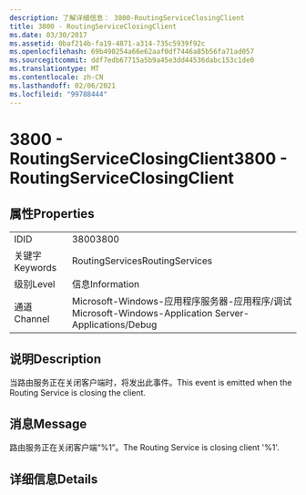 ```yaml
---
description: 了解详细信息： 3800-RoutingServiceClosingClient
title: 3800 - RoutingServiceClosingClient
ms.date: 03/30/2017
ms.assetid: 0baf214b-fa19-4871-a314-735c5939f92c
ms.openlocfilehash: 69b490254a66e62aaf0df7446a85b56fa71ad057
ms.sourcegitcommit: ddf7edb67715a5b9a45e3dd44536dabc153c1de0
ms.translationtype: MT
ms.contentlocale: zh-CN
ms.lasthandoff: 02/06/2021
ms.locfileid: "99788444"
---
```

# <a name="3800---routingserviceclosingclient"></a><span data-ttu-id="cbd15-103">3800 - RoutingServiceClosingClient</span><span class="sxs-lookup"><span data-stu-id="cbd15-103">3800 - RoutingServiceClosingClient</span></span>

## <a name="properties"></a><span data-ttu-id="cbd15-104">属性</span><span class="sxs-lookup"><span data-stu-id="cbd15-104">Properties</span></span>  
  
|||  
|-|-|  
|<span data-ttu-id="cbd15-105">ID</span><span class="sxs-lookup"><span data-stu-id="cbd15-105">ID</span></span>|<span data-ttu-id="cbd15-106">3800</span><span class="sxs-lookup"><span data-stu-id="cbd15-106">3800</span></span>|  
|<span data-ttu-id="cbd15-107">关键字</span><span class="sxs-lookup"><span data-stu-id="cbd15-107">Keywords</span></span>|<span data-ttu-id="cbd15-108">RoutingServices</span><span class="sxs-lookup"><span data-stu-id="cbd15-108">RoutingServices</span></span>|  
|<span data-ttu-id="cbd15-109">级别</span><span class="sxs-lookup"><span data-stu-id="cbd15-109">Level</span></span>|<span data-ttu-id="cbd15-110">信息</span><span class="sxs-lookup"><span data-stu-id="cbd15-110">Information</span></span>|  
|<span data-ttu-id="cbd15-111">通道</span><span class="sxs-lookup"><span data-stu-id="cbd15-111">Channel</span></span>|<span data-ttu-id="cbd15-112">Microsoft-Windows-应用程序服务器-应用程序/调试</span><span class="sxs-lookup"><span data-stu-id="cbd15-112">Microsoft-Windows-Application Server-Applications/Debug</span></span>|  
  
## <a name="description"></a><span data-ttu-id="cbd15-113">说明</span><span class="sxs-lookup"><span data-stu-id="cbd15-113">Description</span></span>  

 <span data-ttu-id="cbd15-114">当路由服务正在关闭客户端时，将发出此事件。</span><span class="sxs-lookup"><span data-stu-id="cbd15-114">This event is emitted when the Routing Service is closing the client.</span></span>  
  
## <a name="message"></a><span data-ttu-id="cbd15-115">消息</span><span class="sxs-lookup"><span data-stu-id="cbd15-115">Message</span></span>  

 <span data-ttu-id="cbd15-116">路由服务正在关闭客户端“%1”。</span><span class="sxs-lookup"><span data-stu-id="cbd15-116">The Routing Service is closing client '%1'.</span></span>  
  
## <a name="details"></a><span data-ttu-id="cbd15-117">详细信息</span><span class="sxs-lookup"><span data-stu-id="cbd15-117">Details</span></span>
